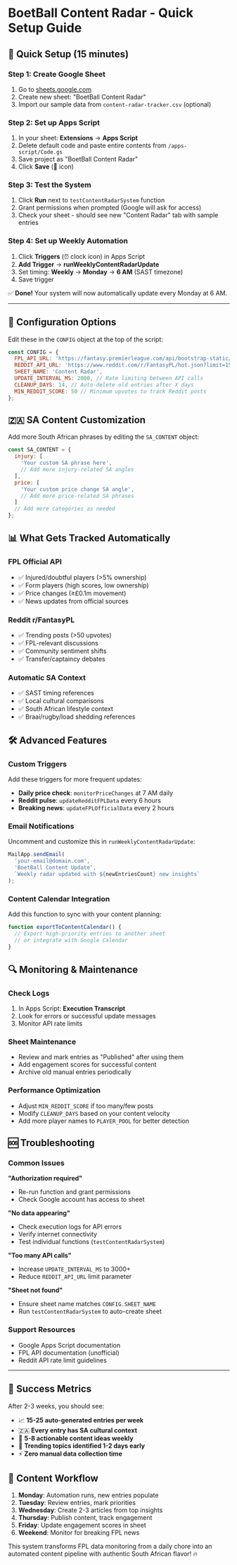 # BoetBall Content Radar - Quick Setup Guide

## 🚀 Quick Setup (15 minutes)

### Step 1: Create Google Sheet
1. Go to [sheets.google.com](https://sheets.google.com)
2. Create new sheet: "BoetBall Content Radar"
3. Import our sample data from `content-radar-tracker.csv` (optional)

### Step 2: Set up Apps Script
1. In your sheet: **Extensions** → **Apps Script**
2. Delete default code and paste entire contents from `/apps-script/Code.gs`
3. Save project as "BoetBall Content Radar"
4. Click **Save** (💾 icon)

### Step 3: Test the System
1. Click **Run** next to `testContentRadarSystem` function
2. Grant permissions when prompted (Google will ask for access)
3. Check your sheet - should see new "Content Radar" tab with sample entries

### Step 4: Set up Weekly Automation  
1. Click **Triggers** (⏰ clock icon) in Apps Script
2. **Add Trigger** → **runWeeklyContentRadarUpdate**
3. Set timing: **Weekly** → **Monday** → **6 AM** (SAST timezone)
4. Save trigger

✅ **Done!** Your system will now automatically update every Monday at 6 AM.

---

## 🔧 Configuration Options

Edit these in the `CONFIG` object at the top of the script:

```javascript
const CONFIG = {
  FPL_API_URL: 'https://fantasy.premierleague.com/api/bootstrap-static/',
  REDDIT_API_URL: 'https://www.reddit.com/r/FantasyPL/hot.json?limit=15',
  SHEET_NAME: 'Content Radar',
  UPDATE_INTERVAL_MS: 2000, // Rate limiting between API calls
  CLEANUP_DAYS: 14, // Auto-delete old entries after X days
  MIN_REDDIT_SCORE: 50 // Minimum upvotes to track Reddit posts
};
```

## 🇿🇦 SA Content Customization

Add more South African phrases by editing the `SA_CONTENT` object:

```javascript
const SA_CONTENT = {
  injury: [
    'Your custom SA phrase here',
    // Add more injury-related SA angles
  ],
  price: [
    'Your custom price change SA angle',
    // Add more price-related SA phrases
  ]
  // Add more categories as needed
};
```

## 📊 What Gets Tracked Automatically

### FPL Official API
- ✅ Injured/doubtful players (>5% ownership)
- ✅ Form players (high scores, low ownership)
- ✅ Price changes (≥£0.1m movement)
- ✅ News updates from official sources

### Reddit r/FantasyPL  
- ✅ Trending posts (>50 upvotes)
- ✅ FPL-relevant discussions
- ✅ Community sentiment shifts
- ✅ Transfer/captaincy debates

### Automatic SA Context
- ✅ SAST timing references
- ✅ Local cultural comparisons
- ✅ South African lifestyle context
- ✅ Braai/rugby/load shedding references

## 🛠️ Advanced Features

### Custom Triggers
Add these triggers for more frequent updates:

- **Daily price check**: `monitorPriceChanges` at 7 AM daily
- **Reddit pulse**: `updateRedditFPLData` every 6 hours
- **Breaking news**: `updateFPLOfficialData` every 2 hours

### Email Notifications
Uncomment and customize this in `runWeeklyContentRadarUpdate`:

```javascript
MailApp.sendEmail(
  'your-email@domain.com',
  'BoetBall Content Update',
  `Weekly radar updated with ${newEntriesCount} new insights`
);
```

### Content Calendar Integration
Add this function to sync with your content planning:

```javascript
function exportToContentCalendar() {
  // Export high-priority entries to another sheet
  // or integrate with Google Calendar
}
```

## 🔍 Monitoring & Maintenance

### Check Logs
1. In Apps Script: **Execution Transcript** 
2. Look for errors or successful update messages
3. Monitor API rate limits

### Sheet Maintenance
- Review and mark entries as "Published" after using them
- Add engagement scores for successful content
- Archive old manual entries periodically

### Performance Optimization
- Adjust `MIN_REDDIT_SCORE` if too many/few posts
- Modify `CLEANUP_DAYS` based on your content velocity  
- Add more player names to `PLAYER_POOL` for better detection

## 🆘 Troubleshooting

### Common Issues

**"Authorization required"**
- Re-run function and grant permissions
- Check Google account has access to sheet

**"No data appearing"**  
- Check execution logs for API errors
- Verify internet connectivity
- Test individual functions (`testContentRadarSystem`)

**"Too many API calls"**
- Increase `UPDATE_INTERVAL_MS` to 3000+
- Reduce `REDDIT_API_URL` limit parameter

**"Sheet not found"**
- Ensure sheet name matches `CONFIG.SHEET_NAME`
- Run `testContentRadarSystem` to auto-create sheet

### Support Resources
- Google Apps Script documentation
- FPL API documentation (unofficial)
- Reddit API rate limit guidelines

---

## 🎯 Success Metrics

After 2-3 weeks, you should see:

- 📈 **15-25 auto-generated entries per week**
- 🇿🇦 **Every entry has SA cultural context**
- 📝 **5-8 actionable content ideas weekly**
- 🚀 **Trending topics identified 1-2 days early**
- ⚡ **Zero manual data collection time**

## 🔄 Content Workflow

1. **Monday**: Automation runs, new entries populate
2. **Tuesday**: Review entries, mark priorities
3. **Wednesday**: Create 2-3 articles from top insights
4. **Thursday**: Publish content, track engagement
5. **Friday**: Update engagement scores in sheet
6. **Weekend**: Monitor for breaking FPL news

This system transforms FPL data monitoring from a daily chore into an automated content pipeline with authentic South African flavor! 🔥
